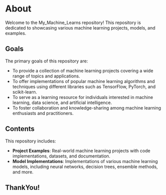 # About

Welcome to the My_Machine_Learns repository! This repository is dedicated to showcasing various machine learning projects, models, and examples.

## Goals

The primary goals of this repository are:

- To provide a collection of machine learning projects covering a wide range of topics and applications.
- To offer implementations of popular machine learning algorithms and techniques using different libraries such as TensorFlow, PyTorch, and scikit-learn.
- To serve as a learning resource for individuals interested in machine learning, data science, and artificial intelligence.
- To foster collaboration and knowledge-sharing among machine learning enthusiasts and practitioners.

## Contents

This repository includes:

- **Project Examples**: Real-world machine learning projects with code implementations, datasets, and documentation.
- **Model Implementations**: Implementations of various machine learning models, including neural networks, decision trees, ensemble methods, and more.


## ThankYou!
